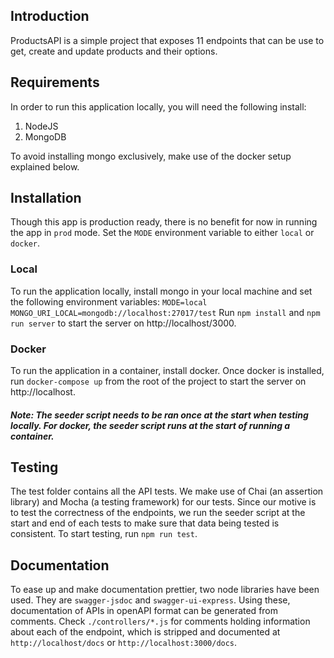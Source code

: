 ## Introduction

ProductsAPI is a simple project that exposes 11 endpoints that can be use to get, create and update products and their options.

## Requirements

In order to run this application locally, you will need the following install:

1. NodeJS
2. MongoDB

To avoid installing mongo exclusively, make use of the docker setup explained below.

## Installation

Though this app is production ready, there is no benefit for now in running the app in `prod` mode. Set the `MODE` environment variable to either `local` or `docker`.

### Local

To run the application locally, install mongo in your local machine and set the following environment variables:
`MODE=local`
`MONGO_URI_LOCAL=mongodb://localhost:27017/test`
Run `npm install` and `npm run server` to start the server on http://localhost/3000.

### Docker

To run the application in a container, install docker. Once docker is installed, run `docker-compose up` from the root of the project to start the server on http://localhost.

##### Note: The seeder script needs to be ran once at the start when testing locally. For docker, the seeder script runs at the start of running a container.

## Testing

The test folder contains all the API tests. We make use of Chai (an assertion library) and Mocha (a testing framework) for our tests. Since our motive is to test the correctness of the endpoints, we run the seeder script at the start and end of each tests to make sure that data being tested is consistent. To start testing, run `npm run test`.

## Documentation

To ease up and make documentation prettier, two node libraries have been used. They are `swagger-jsdoc` and `swagger-ui-express`. Using these, documentation of APIs in openAPI format can be generated from comments. Check `./controllers/*.js` for comments holding information about each of the endpoint, which is stripped and documented at `http://localhost/docs` or `http://localhost:3000/docs`.
